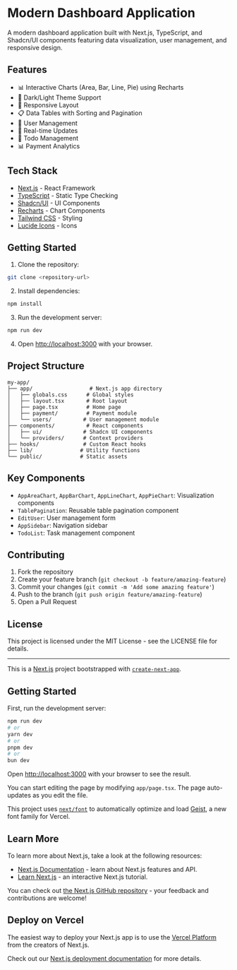 # Modern Dashboard Application

A modern dashboard application built with Next.js, TypeScript, and Shadcn/UI components featuring data visualization, user management, and responsive design.

## Features

- 📊 Interactive Charts (Area, Bar, Line, Pie) using Recharts
- 🎨 Dark/Light Theme Support
- 📱 Responsive Layout
- 📋 Data Tables with Sorting and Pagination
- 👤 User Management
- 🔄 Real-time Updates
- 🎯 Todo Management
- 📊 Payment Analytics

## Tech Stack

- [Next.js](https://nextjs.org/) - React Framework
- [TypeScript](https://www.typescriptlang.org/) - Static Type Checking
- [Shadcn/UI](https://ui.shadcn.com/) - UI Components
- [Recharts](https://recharts.org/) - Chart Components
- [Tailwind CSS](https://tailwindcss.com/) - Styling
- [Lucide Icons](https://lucide.dev/) - Icons

## Getting Started

1. Clone the repository:
```bash
git clone <repository-url>
```

2. Install dependencies:
```bash
npm install
```

3. Run the development server:
```bash
npm run dev
```

4. Open [http://localhost:3000](http://localhost:3000) with your browser.

## Project Structure

```
my-app/
├── app/                  # Next.js app directory
│   ├── globals.css      # Global styles
│   ├── layout.tsx       # Root layout
│   ├── page.tsx         # Home page
│   ├── payment/         # Payment module
│   └── users/          # User management module
├── components/          # React components
│   ├── ui/             # Shadcn UI components
│   └── providers/      # Context providers
├── hooks/              # Custom React hooks
├── lib/               # Utility functions
└── public/            # Static assets
```

## Key Components

- `AppAreaChart`, `AppBarChart`, `AppLineChart`, `AppPieChart`: Visualization components
- `TablePagination`: Reusable table pagination component
- `EditUser`: User management form
- `AppSidebar`: Navigation sidebar
- `TodoList`: Task management component

## Contributing

1. Fork the repository
2. Create your feature branch (`git checkout -b feature/amazing-feature`)
3. Commit your changes (`git commit -m 'Add some amazing feature'`)
4. Push to the branch (`git push origin feature/amazing-feature`)
5. Open a Pull Request

## License

This project is licensed under the MIT License - see the LICENSE file for details.

---

This is a [Next.js](https://nextjs.org) project bootstrapped with [`create-next-app`](https://nextjs.org/docs/app/api-reference/cli/create-next-app).

## Getting Started

First, run the development server:

```bash
npm run dev
# or
yarn dev
# or
pnpm dev
# or
bun dev
```

Open [http://localhost:3000](http://localhost:3000) with your browser to see the result.

You can start editing the page by modifying `app/page.tsx`. The page auto-updates as you edit the file.

This project uses [`next/font`](https://nextjs.org/docs/app/building-your-application/optimizing/fonts) to automatically optimize and load [Geist](https://vercel.com/font), a new font family for Vercel.

## Learn More

To learn more about Next.js, take a look at the following resources:

- [Next.js Documentation](https://nextjs.org/docs) - learn about Next.js features and API.
- [Learn Next.js](https://nextjs.org/learn) - an interactive Next.js tutorial.

You can check out [the Next.js GitHub repository](https://github.com/vercel/next.js) - your feedback and contributions are welcome!

## Deploy on Vercel

The easiest way to deploy your Next.js app is to use the [Vercel Platform](https://vercel.com/new?utm_medium=default-template&filter=next.js&utm_source=create-next-app&utm_campaign=create-next-app-readme) from the creators of Next.js.

Check out our [Next.js deployment documentation](https://nextjs.org/docs/app/building-your-application/deploying) for more details.
